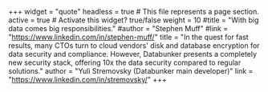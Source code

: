 +++
widget = "quote"
headless = true  # This file represents a page section.
active = true  # Activate this widget? true/false
weight = 10
#title = "With big data comes big responsibilities."
#author = "Stephen Muff"
#link = "https://www.linkedin.com/in/stephen-muff/"
title = "In the quest for fast results, many CTOs turn to cloud vendors' disk and database encryption for data security and compliance. However, Databunker presents a completely new security stack, offering 10x the data security compared to regular solutions."
author = "Yuli Stremovsky (Databunker main developer)"
link = "https://www.linkedin.com/in/stremovsky/"
+++
